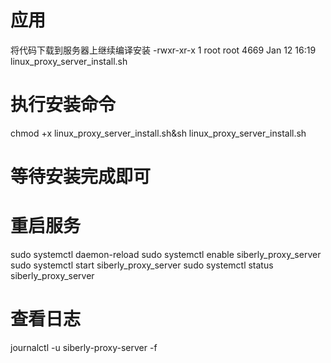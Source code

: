 # 应用
将代码下载到服务器上继续编译安装
-rwxr-xr-x 1 root root      4669 Jan 12 16:19 linux_proxy_server_install.sh

# 执行安装命令
chmod +x linux_proxy_server_install.sh&sh linux_proxy_server_install.sh

# 等待安装完成即可

# 重启服务
sudo systemctl daemon-reload
sudo systemctl enable siberly_proxy_server
sudo systemctl start siberly_proxy_server
sudo systemctl status siberly_proxy_server

# 查看日志
journalctl -u siberly-proxy-server -f

